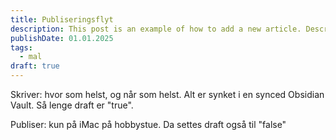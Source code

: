 ```yaml
---
title: Publiseringsflyt
description: This post is an example of how to add a new article. Description 50-160 words
publishDate: 01.01.2025
tags:
  - mal
draft: true
---
```


Skriver: hvor som helst, og når som helst. Alt er synket i en synced Obsidian Vault. Så lenge draft er "true".

Publiser: kun på iMac på hobbystue. Da settes draft også til "false"


